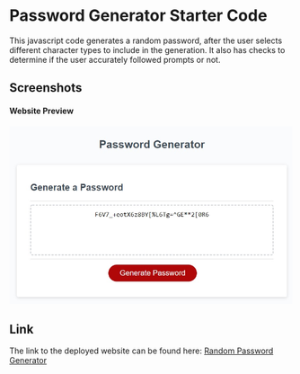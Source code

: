 # Password Generator Starter Code

This javascript code generates a random password, after the user selects different character types to include in the generation. It also has checks to determine if the user accurately followed prompts or not.

## Screenshots
#### Website Preview
![](images/random-gen-screenshot.jpg)

## Link 
The link to the deployed website can be found here:
[Random Password Generator ](https://tahir-arslan.github.io/Random-Password-Gen/)